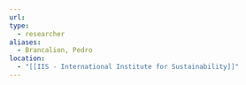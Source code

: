 ```yaml
---
url: 
type:
  - researcher
aliases:
  - Brancalion, Pedro
location:
  - "[[IIS - International Institute for Sustainability]]"
---
```

